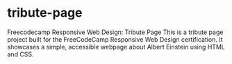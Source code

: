 # tribute-page
Freecodecamp Responsive Web Design: Tribute Page
This is a tribute page project built for the FreeCodeCamp Responsive Web Design certification. It showcases a simple, accessible webpage about Albert Einstein using HTML and CSS.
